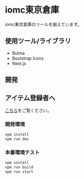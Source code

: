 # iomc東京倉庫
iomc東京倉庫のツールを揃えています。

## 使用ツール/ライブラリ
- Bulma
- Bootstrap Icons
- Next.js

## 開発

## アイテム登録者へ
[こちら](itemgroup.md)をご覧ください。

### 開発環境
```bash
npm install
npm run dev
```

### 本番環境テスト
```bash
npm install
npm run build
npm run start
```
